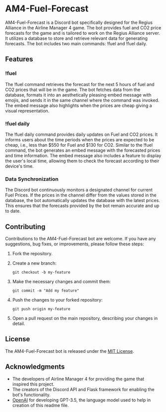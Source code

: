 # AM4-Fuel-Forecast
AM4-Fuel-Forecast is a Discord bot specifically designed for the Regius Alliance in the Airline Manager 4 game. The bot provides fuel and CO2 price forecasts for the game and is tailored to work on the Regius Alliance server. It utilizes a database to store and retrieve relevant data for generating forecasts. The bot includes two main commands: !fuel and !fuel daily.

## Features
### !fuel
The !fuel command retrieves the forecast for the next 5 hours of fuel and CO2 prices that will be in the game. The bot fetches data from the database, formats it into an aesthetically pleasing embed message with emojis, and sends it in the same channel where the command was invoked. The embed message also highlights when the prices are cheap giving a visual representation.

### !fuel daily
The !fuel daily command provides daily updates on Fuel and CO2 prices. It informs users about the time periods when the prices are expected to be cheap, i.e., less than $550 for Fuel and $130 for CO2. Similar to the !fuel command, the bot generates an embed message with the forecasted prices and time information. The embed message also includes a feature to display the user's local time, allowing them to check the forecast according to their device's time.

### Data Synchronization
The Discord bot continuously monitors a designated channel for current Fuel Prices. If the prices in the channel differ from the values stored in the database, the bot automatically updates the database with the latest prices. This ensures that the forecasts provided by the bot remain accurate and up to date.

## Contributing

Contributions to the AM4-Fuel-Forecast bot are welcome. If you have any suggestions, bug fixes, or improvements, please follow these steps:

1. Fork the repository.

2. Create a new branch:
   ```
   git checkout -b my-feature
   ```

3. Make the necessary changes and commit them:
   ```
   git commit -m "Add my feature"
   ```

4. Push the changes to your forked repository:
   ```
   git push origin my-feature
   ```

5. Open a pull request on the main repository, describing your changes in detail.

## License

The AM4-Fuel-Forecast bot is released under the [MIT License](LICENSE).

## Acknowledgments

- The developers of Airline Manager 4 for providing the game that inspired this project.
- The creators of the Discord API and Flask framework for enabling the bot's functionality.
- [OpenAI](https://openai.com/) for developing GPT-3.5, the language model used to help in creation of this readme file.

